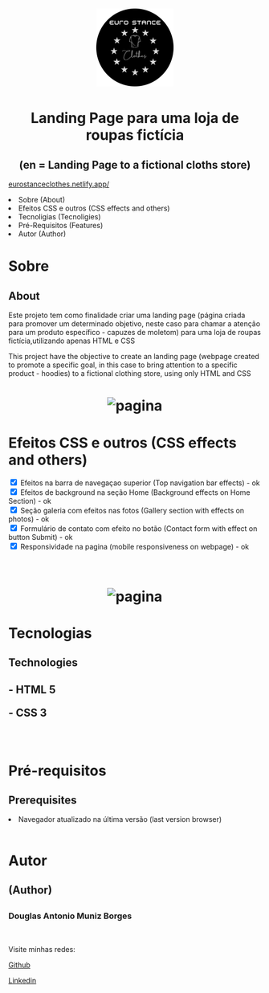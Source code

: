 <h1 align="Center">
  <img src="./github/LogoEsc2.png">
<h1 align="center">Landing Page para uma loja de roupas fictícia</h1>
<h2 align="center">(en = Landing Page to a fictional cloths store)</h2>
<div>
<a href="https://eurostanceclothes.netlify.app/" target="_blank" rel="noopener noreferrer">eurostanceclothes.netlify.app/</a>
  <p align="left">
    <li> Sobre (About)</li>
    <li>Efeitos CSS e outros (CSS effects and others)</li>
    <li>Tecnoligias (Tecnoligies)</li>
    <li>Pré-Requisitos (Features)</li>
    <li>Autor (Author)</li>
  </p>
</div>
<div>
<h1>Sobre</h1>
  <h2>About</h2>
    <p> Este projeto tem como finalidade criar uma landing page (página criada para promover um determinado objetivo, neste caso para chamar a atenção para um produto específico     - capuzes de moletom) para uma loja de roupas fictícia,utilizando apenas HTML e CSS</p>
    <p>This project have the objective to create an landing page (webpage created to promote a specific goal, in this case to bring attention to a specific product - hoodies) to     a fictional clothing store, using only HTML and CSS</p>

<h1 align="center">
  <img src="./github/ldpage.gif" alt=pagina title=pagina/>
</h1>
</div>
 
<div>
<h1>Efeitos CSS e outros (CSS effects and others)</h1>
  <input type = "checkbox" checked> Efeitos na barra de navegaçao superior (Top navigation bar effects) - ok<br>
  <input type = "checkbox" checked> Efeitos de background na seção Home (Background effects on Home Section) - ok<br>
  <input type = "checkbox" checked> Seção galeria com efeitos nas fotos (Gallery section with effects on photos) - ok<br>
  <input type = "checkbox" checked> Formulário de contato com efeito no botão (Contact form with effect on button Submit) - ok<br>
  <input type = "checkbox" checked> Responsividade na pagina (mobile responsiveness on webpage) - ok<br><br><br>

<h1 align="center">
  <img src="./github/responsive.gif" alt=pagina title=pagina/>
</h1>
</div>
<h1>Tecnologias</h1>
<h2>Technologies<h2>

<p>- HTML 5</p>
<p>- CSS 3</p>
<br>

<h1>Pré-requisitos</h1>
  <h2>Prerequisites</h2>
  <li>Navegador atualizado na última versão (last version browser)</li><br>

<h1>Autor</h1>
  <h2>(Author)<h2>
  <h3>Douglas Antonio Muniz Borges</h3><br>
  <p>Visite minhas redes:</p>
  <a href="https://github.com/douglasamb">Github
   <p><a href="https://www.linkedin.com/in/douglas-borges-100661232" target="_blank">Linkedin</p>







